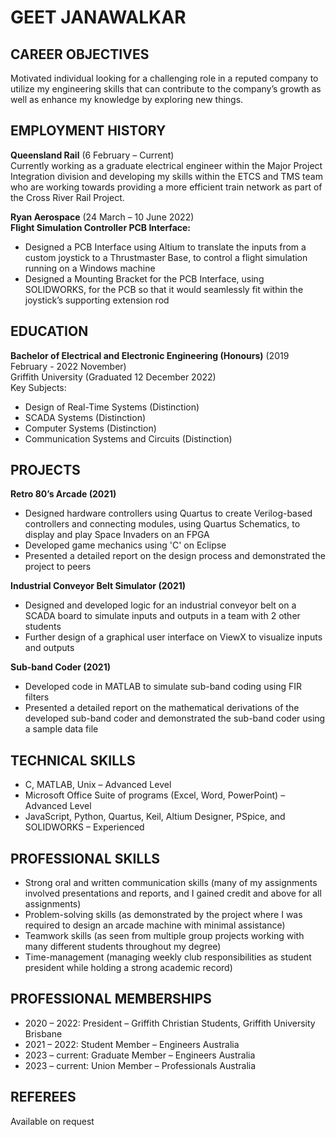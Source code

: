 # GEET JANAWALKAR

## CAREER OBJECTIVES
Motivated individual looking for a challenging role in a reputed company to utilize my engineering skills that can contribute to the company’s growth as well as enhance my knowledge by exploring new things.

## EMPLOYMENT HISTORY
**Queensland Rail** (6 February – Current)  
Currently working as a graduate electrical engineer within the Major Project Integration division and developing my skills within the ETCS and TMS team who are working towards providing a more efficient train network as part of the Cross River Rail Project.

**Ryan Aerospace** (24 March – 10 June 2022)  
**Flight Simulation Controller PCB Interface:**
- Designed a PCB Interface using Altium to translate the inputs from a custom joystick to a Thrustmaster Base, to control a flight simulation running on a Windows machine
- Designed a Mounting Bracket for the PCB Interface, using SOLIDWORKS, for the PCB so that it would seamlessly fit within the joystick’s supporting extension rod

## EDUCATION
**Bachelor of Electrical and Electronic Engineering (Honours)** (2019 February - 2022 November)  
Griffith University (Graduated 12 December 2022)  
Key Subjects:
- Design of Real-Time Systems (Distinction)
- SCADA Systems (Distinction)
- Computer Systems (Distinction)
- Communication Systems and Circuits (Distinction)

## PROJECTS
**Retro 80’s Arcade (2021)**
- Designed hardware controllers using Quartus to create Verilog-based controllers and connecting modules, using Quartus Schematics, to display and play Space Invaders on an FPGA
- Developed game mechanics using 'C' on Eclipse
- Presented a detailed report on the design process and demonstrated the project to peers

**Industrial Conveyor Belt Simulator (2021)**
- Designed and developed logic for an industrial conveyor belt on a SCADA board to simulate inputs and outputs in a team with 2 other students
- Further design of a graphical user interface on ViewX to visualize inputs and outputs

**Sub-band Coder (2021)**
- Developed code in MATLAB to simulate sub-band coding using FIR filters
- Presented a detailed report on the mathematical derivations of the developed sub-band coder and demonstrated the sub-band coder using a sample data file

## TECHNICAL SKILLS
- C, MATLAB, Unix – Advanced Level
- Microsoft Office Suite of programs (Excel, Word, PowerPoint) – Advanced Level
- JavaScript, Python, Quartus, Keil, Altium Designer, PSpice, and SOLIDWORKS – Experienced

## PROFESSIONAL SKILLS
- Strong oral and written communication skills (many of my assignments involved presentations and reports, and I gained credit and above for all assignments)
- Problem-solving skills (as demonstrated by the project where I was required to design an arcade machine with minimal assistance)
- Teamwork skills (as seen from multiple group projects working with many different students throughout my degree)
- Time-management (managing weekly club responsibilities as student president while holding a strong academic record)

## PROFESSIONAL MEMBERSHIPS
- 2020 – 2022: President – Griffith Christian Students, Griffith University Brisbane
- 2021 – 2022: Student Member – Engineers Australia
- 2023 – current: Graduate Member – Engineers Australia
- 2023 – current: Union Member – Professionals Australia

## REFEREES
Available on request
